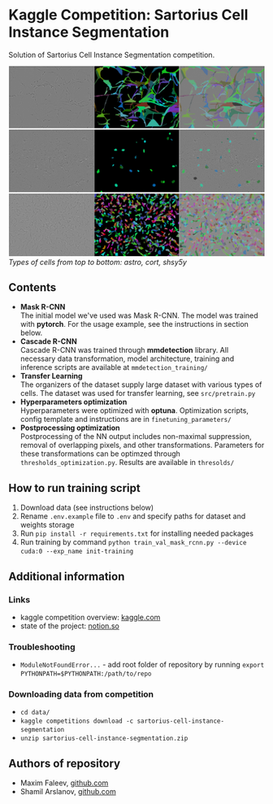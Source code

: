# Kaggle Competition: Sartorius Cell Instance Segmentation

Solution of Sartorius Cell Instance Segmentation competition.

![train-data-visualisation](figures/45a1f06614f0-astro.png)
![train-data-visualisation](figures/508d39dcc9ef-cort.png)
![train-data-visualisation](figures/aff8fb4fc364-shsy5y.png)
*Types of cells from top to bottom: astro, cort, shsy5y*

## Contents
- **Mask R-CNN**  
    The initial model we've used was Mask R-CNN. 
    The model was trained with **pytorch**.
    For the usage example, see the instructions in section below.
- **Cascade R-CNN**  
    Cascade R-CNN was trained through **mmdetection** library.
    All necessary data transformation, model architecture, training and inference
    scripts are available at `mmdetection_training/`
- **Transfer Learning**  
    The organizers of the dataset supply large dataset with various types of cells. 
    The dataset was used for transfer learning, see `src/pretrain.py`
- **Hyperparameters optimization**  
    Hyperparameters were optimized with **optuna**. 
    Optimization scripts, config template and instructions are in `finetuning_parameters/`
- **Postprocessing optimization**  
    Postprocessing of the NN output includes non-maximal suppression, removal of overlapping pixels, 
    and other transformations. Parameters for these transformations can be optimzed through 
    `thresholds_optimization.py`. Results are available in `thresolds/`

## How to run training script

1. Download data (see instructions below)
2. Rename `.env.example` file to `.env` and specify paths for dataset and weights storage
3. Run `pip install -r requirements.txt` for installing needed packages
4. Run training by command `python train_val_mask_rcnn.py --device cuda:0 --exp_name init-training`

## Additional information

### Links

- kaggle competition overview: [kaggle.com](https://www.kaggle.com/c/sartorius-cell-instance-segmentation/)
- state of the project: [notion.so](https://www.notion.so/Kaggle-Instance-Segmentation-f5a291c7ffc34559927d2dedb8405c14)

### Troubleshooting

- `ModuleNotFoundError...` - add root folder of repository by running `export PYTHONPATH=$PYTHONPATH:/path/to/repo`

### Downloading data from competition

- `cd data/`
- `kaggle competitions download -c sartorius-cell-instance-segmentation`
- `unzip sartorius-cell-instance-segmentation.zip`

## Authors of repository

- Maxim Faleev, [github.com](https://github.com/implausibleDeniability)
- Shamil Arslanov, [github.com](https://github.com/homomorfism)
